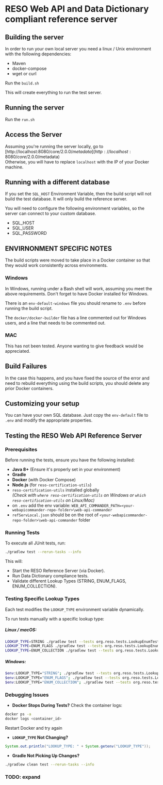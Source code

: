 # RESO Web API and Data Dictionary compliant reference server

## Building the server

In order to run your own local server you need a linux / Unix environment with the following dependencies:

* Maven
* docker-compose
* wget or curl

Run the `build.sh`

This will create everything to run the test server.

## Running the server

Run the `run.sh`

## Access the Server

Assuming you're running the server locally, go to [http://localhost:8080/core/2.0.0/$metadata](http://localhost:8080/core/2.0.0/$metadata)\
Otherwise, you will have to replace `localhost` with the IP of your Docker machine.

## Running with a different database

If you set the `SQL_HOST` Environment Variable, then the build script will not build the test database.
It will only build the reference server.

You will need to configure the following environment variables, so the server can connect to your custom database.

* SQL_HOST
* SQL_USER
* SQL_PASSWORD

## ENVIRNONMENT SPECIFIC NOTES

The build scripts were moved to take place in a Docker container so that they would work consistently across environments.

### Windows
In Windows, running under a Bash shell will work, assuming you meet the above requirements.
Don't forget to have Docker installed for Windows.

There is an `env-default-windows` file you should rename to `.env` before running the build script.

The `docker/docker-builder` file has a line commented out for Windows users, and a line that needs to be commented out.

### MAC

This has not been tested.  Anyone wanting to give feedback would be appreciated.

## Build Failures

In the case this happens, and you have fixed the source of the error and need to rebuild everything using the build scripts, you should delete any prior Docker containers.

## Customizing your setup

You can have your own SQL database.  Just copy the `env-default` file to `.env` and modify the appropriate properties.


## Testing the RESO Web API Reference Server

### Prerequisites
Before running the tests, ensure you have the following installed:
- **Java 8+** (Ensure it's properly set in your environment)
- **Gradle**
- **Docker** (with Docker Compose)
- **Node.js** (for `reso-certification-utils`)
- `reso-certification-utils` installed globally  
  _(Check with `where reso-certification-utils` on Windows or `which reso-certification-utils` on Linux/Mac)_
- on `.env` add the env variable: `WEB_API_COMMANDER_PATH=<your-webapicommander-repo-folder>\web-api-commander` 
- `refServLocal.json` should be on the root of `<your-webapicommander-repo-folder>\web-api-commander` folder
### Running Tests
To execute all JUnit tests, run:

```sh
./gradlew test --rerun-tasks --info
```

This will:

- Start the RESO Reference Server (via Docker).
- Run Data Dictionary compliance tests.
- Validate different Lookup Types (STRING, ENUM_FLAGS, ENUM_COLLECTION).

### Testing Specific Lookup Types

Each test modifies the ```LOOKUP_TYPE``` environment variable dynamically.

To run tests manually with a specific lookup type:

##### Linux / macOS:
```sh
LOOKUP_TYPE=STRING ./gradlew test --tests org.reso.tests.LookupEnumTest
LOOKUP_TYPE=ENUM_FLAGS ./gradlew test --tests org.reso.tests.LookupEnumFlagsTest
LOOKUP_TYPE=ENUM_COLLECTION ./gradlew test --tests org.reso.tests.LookupStringTest
```

##### Windows:
```sh
$env:LOOKUP_TYPE="STRING"; ./gradlew test --tests org.reso.tests.LookupEnumTest
$env:LOOKUP_TYPE="ENUM_FLAGS"; ./gradlew test --tests org.reso.tests.LookupEnumFlagsTest
$env:LOOKUP_TYPE="ENUM_COLLECTION"; ./gradlew test --tests org.reso.tests.LookupStringTest
```

### Debugging Issues
- **Docker Stops During Tests?**
Check the container logs:
```sh
docker ps -a
docker logs <container_id>
```
Restart Docker and try again

- **```LOOKUP_TYPE``` Not Changing?**
```java
System.out.println("LOOKUP_TYPE: " + System.getenv("LOOKUP_TYPE"));
```
- **Gradle Not Picking Up Changes?**
```sh
./gradlew clean test --rerun-tasks --info
```

### TODO: expand
```

```

